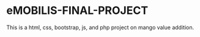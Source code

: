 # eMOBILIS-FINAL-PROJECT
This is a html, css, bootstrap, js, and php project on mango value addition.

